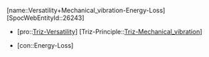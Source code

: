 ﻿---
type: TrizContradiction
aliases:
- Versatility+Mechanical_vibration-Energy-Loss
license: CC BY-SA 4.0
copyright: https://github.com/SpocWeb
IsDeleted: false
IsReadOnly: false
Confidential: public
tags: 
- Triz/Contradiction
---
[name::Versatility+Mechanical_vibration-Energy-Loss]
[SpocWebEntityId::26243]
+ [pro::[Triz-Versatility](tech/Triz/Parameter/Triz-Versatility.md)]
[Triz-Principle::[Triz-Mechanical_vibration](tech/Triz/Principle/Triz-Mechanical_vibration.md)]
- [con::Energy-Loss]

